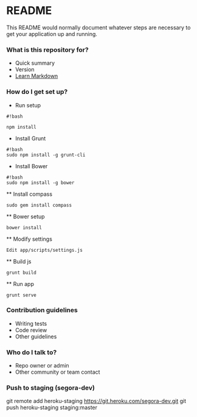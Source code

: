 # README #

This README would normally document whatever steps are necessary to get your application up and running.

### What is this repository for? ###

* Quick summary
* Version
* [Learn Markdown](https://bitbucket.org/tutorials/markdowndemo)

### How do I get set up? ###
* Run setup

```
#!bash

npm install
```


* Install Grunt

```
#!bash
sudo npm install -g grunt-cli
```

* Install Bower

```
#!bash
sudo npm install -g bower
```

** Install compass

```
sudo gem install compass
```

** Bower setup

```
bower install
```

** Modify settings

```
Edit app/scripts/settings.js
```

** Build js
```
grunt build
```

** Run app
```
grunt serve
```

### Contribution guidelines ###

* Writing tests
* Code review
* Other guidelines

### Who do I talk to? ###

* Repo owner or admin
* Other community or team contact

### Push to staging (segora-dev)
git remote add heroku-staging https://git.heroku.com/segora-dev.git
git push heroku-staging staging:master
